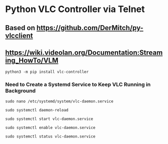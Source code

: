 # Python VLC Controller via Telnet

## Based on https://github.com/DerMitch/py-vlcclient

## https://wiki.videolan.org/Documentation:Streaming_HowTo/VLM

```
python3 -m pip install vlc-controller
```

### Need to Create a Systemd Service to Keep VLC Running in Background

```
sudo nano /etc/systemd/system/vlc-daemon.service
```

```
sudo systemctl daemon-reload
```

```
sudo systemctl start vlc-daemon.service
```

```
sudo systemctl enable vlc-daemon.service
```

```
sudo systemctl status vlc-daemon.service
```